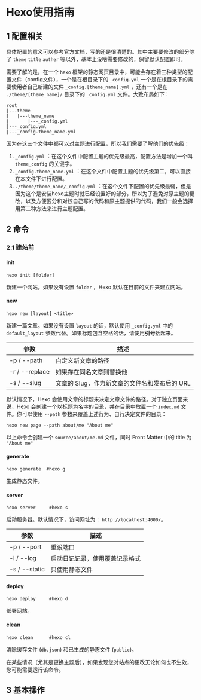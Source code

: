 # Hexo使用指南

## 1 配置相关

具体配置的意义可以参考官方文档，写的还是很清楚的。其中主要要修改的部分除了 `theme` `title` `auther` 等以外，基本上没啥需要修改的，保留默认配置即可。

需要了解的是，在一个 `hexo` 框架的静态网页目录中，可能会存在着三种类型的配置文件（config文件），一个是在根目录下的 `_config.yml` 一个是在根目录下的需要使用者自己新建的文件 `_config.[theme_name].yml` ，还有一个是在 `./theme/[theme_name]/` 目录下的 `_config.yml` 文件。大致布局如下：

```
root
|---theme
|	|---theme_name
|		|---_config.yml
|---_config.yml
|---_config.theme_name.yml
```

因为在这三个文件中都可以对主题进行配置，所以我们需要了解他们的优先级：

1. `_config.yml` ：在这个文件中配置主题的优先级最高，配置方法是增加一个叫 `theme_config` 的关键字。
2. `_config.theme_name.yml` ：在这个文件中配置主题的优先级第二，可以直接在本文件下进行配置。
3. `./theme/theme_name/_config.yml` ：在这个文件下配置的优先级最弱，但是因为这个是安装hexo主题时就已经设置好的部分，所以为了避免对原主题的更改，以及方便区分和对校自己写的代码和原主题提供的代码，我们一般会选择用第二种方法来进行主题配置。

## 2 命令

### 2.1 建站前

#### init

```shell
hexo init [folder]
```

新建一个网站。如果没有设置 `folder` ，Hexo 默认在目前的文件夹建立网站。

#### new

```shell
hexo new [layout] <title>
```

新建一篇文章。如果没有设置 `layout` 的话，默认使用 `_config.yml` 中的 `default_layout` 参数代替。如果标题包含空格的话，请使用**引号**括起来。

| 参数           | 描述                                          |
| -------------- | --------------------------------------------- |
| -p / --path    | 自定义新文章的路径                            |
| -r / --replace | 如果存在同名文章则替换他                      |
| -s / --slug    | 文章的 Slug，作为新文章的文件名和发布后的 URL |

默认情况下，Hexo 会使用文章的标题来决定文章文件的路径。对于独立页面来说，Hexo 会创建一个以标题为名字的目录，并在目录中放置一个 `index.md` 文件。你可以使用 `--path` 参数来覆盖上述行为、自行决定文件的目录：

```shell
hexo new page --path about/me "About me"
```

以上命令会创建一个 `source/about/me.md` 文件，同时 Front Matter 中的 title 为 `"About me"`

#### generate

```shell
hexo generate  #hexo g
```

生成静态文件。

#### server

```shell
hexo server		#hexo s
```

启动服务器。默认情况下，访问网址为： `http://localhost:4000/`。

| 参数          | 描述                           |
| ------------- | ------------------------------ |
| -p / --port   | 重设端口                       |
| -l / --log    | 启动日记记录，使用覆盖记录格式 |
| -s / --static | 只使用静态文件                 |

#### deploy

```shell
hexo deploy		#hexo d
```

部署网站。

#### clean

```shell
hexo clean		#hexo cl
```

清除缓存文件 (`db.json`) 和已生成的静态文件 (`public`)。

在某些情况（尤其是更换主题后），如果发现您对站点的更改无论如何也不生效，您可能需要运行该命令。

## 3 基本操作

